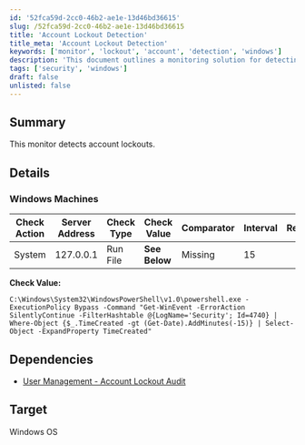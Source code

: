 ```yaml
---
id: '52fca59d-2cc0-46b2-ae1e-13d46bd36615'
slug: /52fca59d-2cc0-46b2-ae1e-13d46bd36615
title: 'Account Lockout Detection'
title_meta: 'Account Lockout Detection'
keywords: ['monitor', 'lockout', 'account', 'detection', 'windows']
description: 'This document outlines a monitoring solution for detecting account lockouts on Windows machines. It includes details on the check action, server address, check type, and dependencies for effective account management.'
tags: ['security', 'windows']
draft: false
unlisted: false
---
```


## Summary

This monitor detects account lockouts.

## Details

### Windows Machines

| Check Action | Server Address | Check Type | Check Value | Comparator | Interval | Result |
|--------------|----------------|-------------|------------|------------|----------|--------|
| System       | 127.0.0.1     | Run File    | **See Below** | Missing     | 15       |        |

**Check Value:**
```shell
C:\Windows\System32\WindowsPowerShell\v1.0\powershell.exe -ExecutionPolicy Bypass -Command "Get-WinEvent -ErrorAction SilentlyContinue -FilterHashtable @{LogName='Security'; Id=4740} | Where-Object {$_.TimeCreated -gt (Get-Date).AddMinutes(-15)} | Select-Object -ExpandProperty TimeCreated"
```

## Dependencies

- [User Management - Account Lockout Audit](<../../cwa/Scripts/User Management - Account Lockout Audit.md>)

## Target

Windows OS